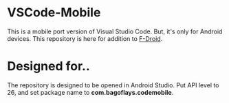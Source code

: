 # VSCode-Mobile
This is a mobile port version of Visual Studio Code. But, it's only for Android devices. This repository is here for addition to [F-Droid](https://f-droid.org).
# Designed for..
The repository is designed to be opened in Android Studio. Put API level to 26, and set package name to **com.bagoflays.codemobile**.
